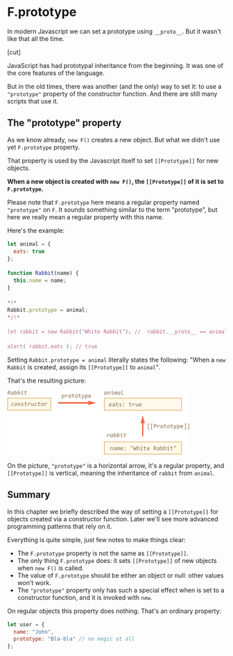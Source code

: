 # F.prototype

In modern Javascript we can set a prototype using `__proto__`. But it wasn't like that all the time.

[cut]

JavaScript has had prototypal inheritance from the beginning. It was one of the core features of the language.

But in the old times, there was another (and the only) way to set it: to use a `"prototype"` property of the constructor function. And there are still many scripts that use it.

## The "prototype" property

As we know already, `new F()` creates a new object. But what we didn't use yet `F.prototype` property.

That property is used by the Javascript itself to set `[[Prototype]]` for new objects.

**When a new object is created with `new F()`, the `[[Prototype]]` of it is set to `F.prototype`.**

Please note that `F.prototype` here means a regular property named `"prototype"` on `F`. It sounds something similar to the term "prototype", but here we really mean a regular property with this name.

Here's the example:

```js run
let animal = {
  eats: true
};

function Rabbit(name) {
  this.name = name;
}

*!*
Rabbit.prototype = animal;
*/!*

let rabbit = new Rabbit("White Rabbit"); //  rabbit.__proto__ == animal

alert( rabbit.eats ); // true
```

Setting `Rabbit.prototype = animal` literally states the following: "When a `new Rabbit` is created, assign its `[[Prototype]]` to `animal`".

That's the resulting picture:

![](proto-constructor-animal-rabbit.png)

On the picture, `"prototype"` is a horizontal arrow, it's a regular property, and `[[Prototype]]` is vertical, meaning the inheritance of `rabbit` from `animal`.

## Summary

In this chapter we briefly described the way of setting a `[[Prototype]]` for objects created via a constructor function. Later we'll see more advanced programming patterns that rely on it.

Everything is quite simple, just few notes to make things clear:

- The `F.prototype` property is not the same as `[[Prototype]]`.
- The only thing `F.prototype` does: it sets `[[Prototype]]` of new objects when `new F()` is called.
- The value of `F.prototype` should be either an object or null: other values won't work.
-  The `"prototype"` property only has such a special effect when is set to a constructor function, and it is invoked with `new`.

On regular objects this property does nothing. That's an ordinary property:
```js
let user = {
  name: "John",
  prototype: "Bla-bla" // no magic at all
};
```

